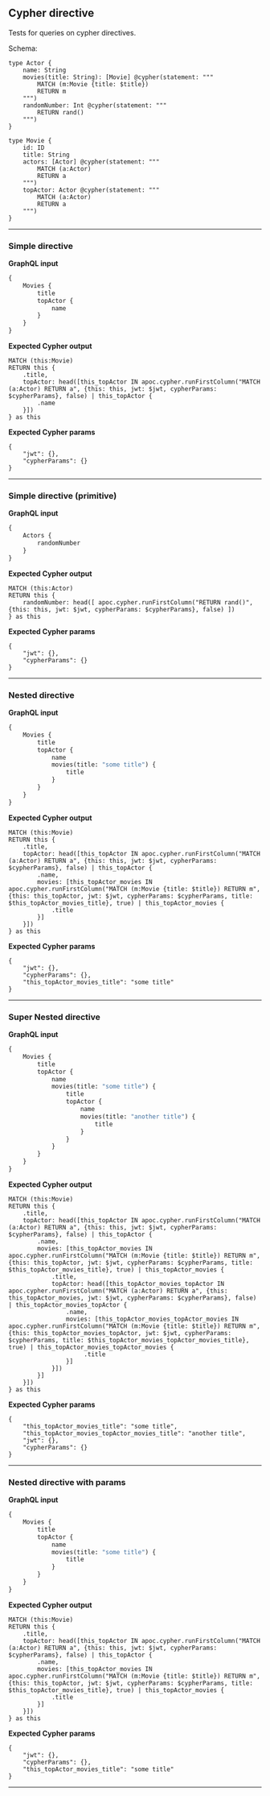 ## Cypher directive

Tests for queries on cypher directives.

Schema:

```schema
type Actor {
    name: String
    movies(title: String): [Movie] @cypher(statement: """
        MATCH (m:Movie {title: $title})
        RETURN m
    """)
    randomNumber: Int @cypher(statement: """
        RETURN rand()
    """)
}

type Movie {
    id: ID
    title: String
    actors: [Actor] @cypher(statement: """
        MATCH (a:Actor)
        RETURN a
    """)
    topActor: Actor @cypher(statement: """
        MATCH (a:Actor)
        RETURN a
    """)
}
```

---

### Simple directive

**GraphQL input**

```graphql
{
    Movies {
        title
        topActor {
            name
        }
    }
}
```

**Expected Cypher output**

```cypher
MATCH (this:Movie)
RETURN this {
    .title,
    topActor: head([this_topActor IN apoc.cypher.runFirstColumn("MATCH (a:Actor) RETURN a", {this: this, jwt: $jwt, cypherParams: $cypherParams}, false) | this_topActor {
        .name
    }])
} as this
```

**Expected Cypher params**

```cypher-params
{
    "jwt": {},
    "cypherParams": {}
}
```

---

### Simple directive (primitive)

**GraphQL input**

```graphql
{
    Actors {
        randomNumber
    }
}
```

**Expected Cypher output**

```cypher
MATCH (this:Actor)
RETURN this {
    randomNumber: head([ apoc.cypher.runFirstColumn("RETURN rand()", {this: this, jwt: $jwt, cypherParams: $cypherParams}, false) ])
} as this
```

**Expected Cypher params**

```cypher-params
{
    "jwt": {},
    "cypherParams": {}
}
```

---

### Nested directive

**GraphQL input**

```graphql
{
    Movies {
        title
        topActor {
            name
            movies(title: "some title") {
                title
            }
        }
    }
}
```

**Expected Cypher output**

```cypher
MATCH (this:Movie)
RETURN this {
    .title,
    topActor: head([this_topActor IN apoc.cypher.runFirstColumn("MATCH (a:Actor) RETURN a", {this: this, jwt: $jwt, cypherParams: $cypherParams}, false) | this_topActor {
        .name,
        movies: [this_topActor_movies IN apoc.cypher.runFirstColumn("MATCH (m:Movie {title: $title}) RETURN m", {this: this_topActor, jwt: $jwt, cypherParams: $cypherParams, title: $this_topActor_movies_title}, true) | this_topActor_movies {
            .title
        }]
    }])
} as this
```

**Expected Cypher params**

```cypher-params
{
    "jwt": {},
    "cypherParams": {},
    "this_topActor_movies_title": "some title"
}
```

---

### Super Nested directive

**GraphQL input**

```graphql
{
    Movies {
        title
        topActor {
            name
            movies(title: "some title") {
                title
                topActor {
                    name
                    movies(title: "another title") {
                        title
                    }
                }
            }
        }
    }
}
```

**Expected Cypher output**

```cypher
MATCH (this:Movie)
RETURN this {
    .title,
    topActor: head([this_topActor IN apoc.cypher.runFirstColumn("MATCH (a:Actor) RETURN a", {this: this, jwt: $jwt, cypherParams: $cypherParams}, false) | this_topActor {
        .name,
        movies: [this_topActor_movies IN apoc.cypher.runFirstColumn("MATCH (m:Movie {title: $title}) RETURN m", {this: this_topActor, jwt: $jwt, cypherParams: $cypherParams, title: $this_topActor_movies_title}, true) | this_topActor_movies {
            .title,
            topActor: head([this_topActor_movies_topActor IN apoc.cypher.runFirstColumn("MATCH (a:Actor) RETURN a", {this: this_topActor_movies, jwt: $jwt, cypherParams: $cypherParams}, false) | this_topActor_movies_topActor {
                .name,
                movies: [this_topActor_movies_topActor_movies IN apoc.cypher.runFirstColumn("MATCH (m:Movie {title: $title}) RETURN m", {this: this_topActor_movies_topActor, jwt: $jwt, cypherParams: $cypherParams, title: $this_topActor_movies_topActor_movies_title}, true) | this_topActor_movies_topActor_movies {
                     .title
                }]
            }])
        }]
    }])
} as this
```

**Expected Cypher params**

```cypher-params
{
    "this_topActor_movies_title": "some title",
    "this_topActor_movies_topActor_movies_title": "another title",
    "jwt": {},
    "cypherParams": {}
}
```

---

### Nested directive with params

**GraphQL input**

```graphql
{
    Movies {
        title
        topActor {
            name
            movies(title: "some title") {
                title
            }
        }
    }
}
```

**Expected Cypher output**

```cypher
MATCH (this:Movie)
RETURN this {
    .title,
    topActor: head([this_topActor IN apoc.cypher.runFirstColumn("MATCH (a:Actor) RETURN a", {this: this, jwt: $jwt, cypherParams: $cypherParams}, false) | this_topActor {
        .name,
        movies: [this_topActor_movies IN apoc.cypher.runFirstColumn("MATCH (m:Movie {title: $title}) RETURN m", {this: this_topActor, jwt: $jwt, cypherParams: $cypherParams, title: $this_topActor_movies_title}, true) | this_topActor_movies {
            .title
        }]
    }])
} as this
```

**Expected Cypher params**

```cypher-params
{
    "jwt": {},
    "cypherParams": {},
    "this_topActor_movies_title": "some title"
}
```

---
